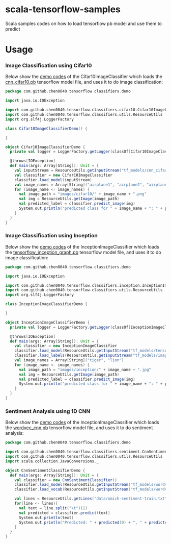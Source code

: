 # scala-tensorflow-samples

Scala samples codes on how to load tensorflow pb model and use them to predict



# Usage

### Image Classification using Cifar10

Below show the [demo codes](image-classifier/src/main/scala/com/github/chen0040/tensorflow/classifiers/demo/Cifar10ImageClassifierDemo.java)
of the  Cifar10ImageClassifier which loads the [cnn_cifar10.pb](image-classifier/src/main/resources/tf_models/cnn_cifar10.pb)
tensorflow model file, and uses it to do image classification:

```scala
package com.github.chen0040.tensorflow.classifiers.demo

import java.io.IOException

import com.github.chen0040.tensorflow.classifiers.cifar10.Cifar10ImageClassifier
import com.github.chen0040.tensorflow.classifiers.utils.ResourceUtils
import org.slf4j.LoggerFactory

class Cifar10ImageClassifierDemo() {

}

object Cifar10ImageClassifierDemo {
  private val logger = LoggerFactory.getLogger(classOf[Cifar10ImageClassifierDemo])

  @throws[IOException]
  def main(args: Array[String]): Unit = {
    val inputStream = ResourceUtils.getInputStream("tf_models/cnn_cifar10.pb")
    val classifier = new Cifar10ImageClassifier
    classifier.load_model(inputStream)
    val image_names = Array[String]("airplane1", "airplane2", "airplane3", "automobile1", "automobile2", "automobile3", "bird1", "bird2", "bird3", "cat1", "cat2", "cat3")
    for (image_name <- image_names) {
      val image_path = "images/cifar10/" + image_name + ".png"
      val img = ResourceUtils.getImage(image_path)
      val predicted_label = classifier.predict_image(img)
      System.out.println("predicted class for " + image_name + ": " + predicted_label)
    }
  }
}
```

### Image Classification using Inception 

Below show the [demo codes](image-classifier/src/main/scala/com/github/chen0040/tensorflow/classifiers/demo/InceptionImageClassifierDemo.java)
of the  InceptionImageClassifier which loads the [tensorflow_inception_graph.pb](image-classifier/src/main/resources/tf_models/tensorflow_inception_graph.pb)
tensorflow model file, and uses it to do image classification:

```scala
package com.github.chen0040.tensorflow.classifiers.demo

import java.io.IOException

import com.github.chen0040.tensorflow.classifiers.inception.InceptionImageClassifier
import com.github.chen0040.tensorflow.classifiers.utils.ResourceUtils
import org.slf4j.LoggerFactory

class InceptionImageClassifierDemo {

}

object InceptionImageClassifierDemo {
  private val logger = LoggerFactory.getLogger(classOf[InceptionImageClassifierDemo])

  @throws[IOException]
  def main(args: Array[String]): Unit = {
    val classifier = new InceptionImageClassifier
    classifier.load_model(ResourceUtils.getInputStream("tf_models/tensorflow_inception_graph.pb"))
    classifier.load_labels(ResourceUtils.getInputStream("tf_models/imagenet_comp_graph_label_strings.txt"))
    val image_names = Array[String]("tiger", "lion")
    for (image_name <- image_names) {
      val image_path = "images/inception/" + image_name + ".jpg"
      val img = ResourceUtils.getImage(image_path)
      val predicted_label = classifier.predict_image(img)
      System.out.println("predicted class for " + image_name + ": " + predicted_label)
    }
  }
}
```

### Sentiment Analysis using 1D CNN

Below show the [demo codes](sentiment-analysis/src/main/scala/com/github/chen0040/tensorflow/classifiers/demo/CnnSentimentClassifierDemo.java)
of the  InceptionImageClassifier which loads the [wordvec_cnn.pb](sentiment-analysis/src/main/resources/tf_models/wordvec_cnn.pb)
tensorflow model file, and uses it to do sentiment analysis:

```scala
package com.github.chen0040.tensorflow.classifiers.demo

import com.github.chen0040.tensorflow.classifiers.sentiment.CnnSentimentClassifier
import com.github.chen0040.tensorflow.classifiers.utils.ResourceUtils
import scala.collection.JavaConversions._

object CnnSentimentClassifierDemo {
  def main(args: Array[String]): Unit = {
    val classifier = new CnnSentimentClassifier()
    classifier.load_model(ResourceUtils.getInputStream("tf_models/wordvec_cnn.pb"))
    classifier.load_vocab(ResourceUtils.getInputStream("tf_models/wordvec_cnn.csv"))

    val lines = ResourceUtils.getLines("data/umich-sentiment-train.txt")
    for(line <- lines){
      val text = line.split("\t")(1)
      val predicted = classifier.predict(text)
      System.out.println(text)
      System.out.println("Predicted: " + predicted(0) + ", " + predicted(1))
    }
  }
}
```
